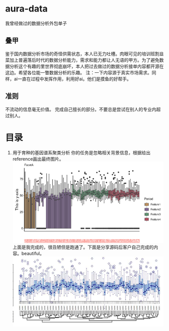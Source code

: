 # aura-data
我曾经做过的数据分析外包单子

## 叠甲
鉴于国内数据分析市场的奇怪供需状态，本人已无力吐槽。肉眼可见的培训班割韭菜加上普遍落后时代的数据分析能力，需求和能力都让人无语的甲方。为了避免数据分析这个有趣的里世界彻底崩坏，本人把过去做过的数据分析接单内容都开源在这边。希望各位能一瞥数据分析的乐趣。
注：一下内容源于真实市场需求。同样，ai一直在过程中发挥作用，利用好ai。他们是摸鱼的好帮手。

## 准则
不流动的信息毫无价值。
完成自己擅长的部分。不要总是尝试在别人的专业内超过别人。

# 目录
1. 用于育种的基因谱系聚类分析
你的任务是忽略相关背景信息，根据给出reference画出最终图片。
![alt text](lQDPKH_iY4DQp3_NAXvNAsCw_DkPLdlJjEcH4hLyUQWSAA_704_379-1.jpg)
上面是我完成的，很丑陋但是跑通了。下面是分享源码后客户自己完成的内容。beautiful。
![alt text](lQDPJxbScTZAqH_NAXXNAyCwnIiZGqmu8LAH4hLz88KMAA_800_373.jpg)
